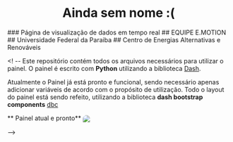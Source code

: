 <h1 align="center" style="font-weight:bold;"> Ainda sem nome :( </h1>
### Página de visualização de dados em tempo real
## EQUIPE E.MOTION
## Universidade Federal da Paraiba
## Centro de Energias Alternativas e Renováveis

<! --
Este repositório contém todos os arquivos necessários para utilizar o painel.
O painel é escrito com **Python** utilizando a biblioteca [Dash](https://plotly.com/dash/).

Atualmente o Painel já está pronto e funcional, sendo necessário apenas adicionar variáveis de acordo com o propósito de utilização.
Todo o layout do painel está sendo refeito, utilizando a biblioteca **dash bootstrap components** [dbc](https://dash-bootstrap-components.opensource.faculty.ai/)

** Painel atual e pronto**
<img src="assets/painel_atual.png" Align='center' style="border-radius: 40px 40px 0px 0px;">

-->

